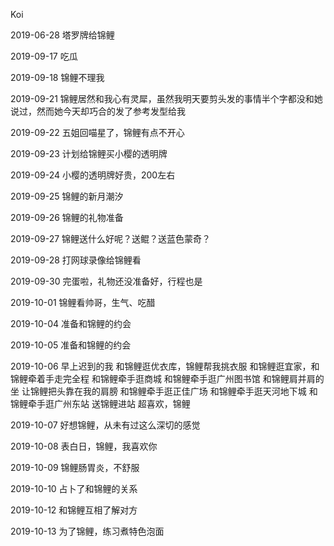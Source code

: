 Koi

2019-06-28
塔罗牌给锦鲤

2019-09-17
吃瓜

2019-09-18
锦鲤不理我

2019-09-21
锦鲤居然和我心有灵犀，虽然我明天要剪头发的事情半个字都没和她说过，然而她今天却巧合的发了参考发型给我

2019-09-22
五姐回喵星了，锦鲤有点不开心

2019-09-23
计划给锦鲤买小樱的透明牌

2019-09-24
小樱的透明牌好贵，200左右

2019-09-25
锦鲤的新月潮汐

2019-09-26
锦鲤的礼物准备

2019-09-27
锦鲤送什么好呢？送鲲？送蓝色蒙奇？

2019-09-28
打网球录像给锦鲤看

2019-09-30
完蛋啦，礼物还没准备好，行程也是

2019-10-01
锦鲤看帅哥，生气、吃醋

2019-10-04
准备和锦鲤的约会

2019-10-05
准备和锦鲤的约会

2019-10-06
早上迟到的我
和锦鲤逛优衣库，锦鲤帮我挑衣服
和锦鲤逛宜家，和锦鲤牵着手走完全程
和锦鲤牵手逛商城
和锦鲤牵手逛广州图书馆
和锦鲤肩并肩的坐
让锦鲤把头靠在我的肩膀
和锦鲤牵手逛正佳广场
和锦鲤牵手逛天河地下城
和锦鲤牵手逛广州东站
送锦鲤进站
超喜欢，锦鲤

2019-10-07
好想锦鲤，从未有过这么深切的感觉

2019-10-08
表白日，锦鲤，我喜欢你

2019-10-09
锦鲤肠胃炎，不舒服

2019-10-10
占卜了和锦鲤的关系

2019-10-12
和锦鲤互相了解对方

2019-10-13
为了锦鲤，练习煮特色泡面
